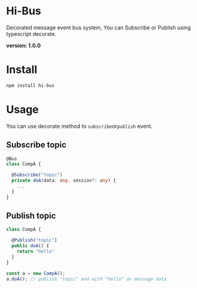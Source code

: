 # Hi-Bus
Decorated message event bus system, You can Subscribe or Publish using typescript decorate.

**version: 1.0.0**

# Install

```bash
npm install hi-bus
```

# Usage

You can use decorate method to `subscribe`or`publish` event.

## Subscribe topic

```typescript
@Bus
class CompA {

  @Subscribe("topic")
  private doA(data: any, session?: any) {
    ...
  }
}
```

## Publish topic

```typescript
class CompA {

  @Publish("topic")
  public doA() {
    return "hello"
  }
}

const a = new CompA();
a.doA(); // publish "topic" and with "hello" as message data
```